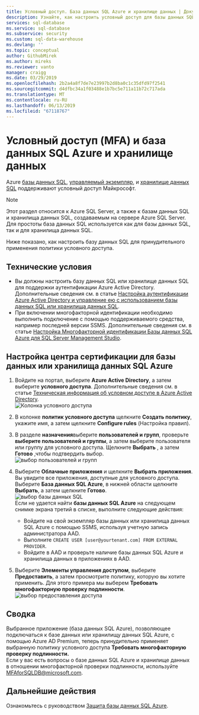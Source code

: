```yaml
---
title: Условный доступ. База данных SQL Azure и хранилище данных | Документация Майкрософт
description: Узнайте, как настроить условный доступ для базы данных SQL Azure и хранилища данных.
services: sql-database
ms.service: sql-database
ms.subservice: security
ms.custom: sql-data-warehouse
ms.devlang: ''
ms.topic: conceptual
author: GithubMirek
ms.author: mireks
ms.reviewer: vanto
manager: craigg
ms.date: 03/29/2019
ms.openlocfilehash: 2b2a4a8f7de7e23997b2d8ba0c1c35dfd97f2541
ms.sourcegitcommit: d4dfbc34a1f03488e1b7bc5e711a11b72c717ada
ms.translationtype: MT
ms.contentlocale: ru-RU
ms.lasthandoff: 06/13/2019
ms.locfileid: "67118767"
---
```

# <a name="conditional-access-mfa-with-azure-sql-database-and-data-warehouse"></a>Условный доступ (MFA) и база данных SQL Azure и хранилище данных  

Azure [базы данных SQL](sql-database-technical-overview.md), [управляемый экземпляр](sql-database-managed-instance.md), и [хранилище данных SQL](../sql-data-warehouse/sql-data-warehouse-overview-what-is.md) поддерживают условный доступ Майкрософт. 

> [!NOTE]
> Этот раздел относится к Azure SQL Server, а также к базам данных SQL и хранилища данных SQL, создаваемым на сервере Azure SQL Server. Для простоты база данных SQL используется как для базы данных SQL, так и для хранилища данных SQL.

Ниже показано, как настроить базу данных SQL для принудительного применения политики условного доступа.  

## <a name="prerequisites"></a>Технические условия  
- Вы должны настроить базу данных SQL или хранилище данных SQL для поддержки аутентификации Azure Active Directory. Дополнительные сведения см. в статье [Настройка аутентификации Azure Active Directory и управление ею с использованием базы данных SQL или хранилища данных SQL](sql-database-aad-authentication-configure.md).  
- При включении многофакторной идентификации необходимо выполнить подключение с помощью поддерживаемого средства, например последней версии SSMS. Дополнительные сведения см. в статье [Настройка Многофакторной идентификации Базы данных SQL Azure для SQL Server Management Studio](sql-database-ssms-mfa-authentication-configure.md).  

## <a name="configure-ca-for-azure-sql-dbdw"></a>Настройка центра сертификации для базы данных или хранилища данных SQL Azure  
1. Войдите на портал, выберите **Azure Active Directory**, а затем выберите **условного доступа**. Дополнительные сведения см. в статье [Техническая информация об условном доступе в Azure Active Directory](https://docs.microsoft.com/azure/active-directory/active-directory-conditional-access-technical-reference).  
   ![Колонка условного доступа](./media/sql-database-conditional-access/conditional-access-blade.png) 
     
2. В колонке **политик условного доступа** щелкните **Создать политику**, укажите имя, а затем щелкните **Configure rules** (Настройка правил).  
3. В разделе **назначения**выберите **пользователей и групп**, проверьте **выберите пользователей и группы**, а затем выберите пользователя или группу для условного доступа. Щелкните **Выбрать** , а затем **Готово** ,чтобы подтвердить выбор.  
   ![выбор пользователей и групп](./media/sql-database-conditional-access/select-users-and-groups.png)  

4. Выберите **Облачные приложения** и щелкните **Выбрать приложения**. Вы увидите все приложения, доступные для условного доступа. Выберите **База данных SQL Azure**, в нижней области щелкните **Выбрать**, а затем щелкните **Готово**.  
   ![выбор базы данных SQL](./media/sql-database-conditional-access/select-sql-database.png)  
   Если не удается найти **базы данных SQL Azure** на следующем снимке экрана третий в списке, выполните следующие действия:   
   - Войдите на свой экземпляр базы данных или хранилища данных SQL Azure с помощью SSMS, используя учетную запись администратора AAD.  
   - Выполните `CREATE USER [user@yourtenant.com] FROM EXTERNAL PROVIDER`.  
   - Войдите в AAD и проверьте наличие базы данных SQL Azure и хранилища данных в приложениях в AAD.  

5. Выберите **Элементы управления доступом**, выберите **Предоставить**, а затем просмотрите политику, которую вы хотите применить. Для этого примера мы выберем **Требовать многофакторную проверку подлинности**.  
   ![выбор предоставления доступа](./media/sql-database-conditional-access/grant-access.png)  

## <a name="summary"></a>Сводка  
Выбранное приложение (база данных SQL Azure), позволяющее подключаться к базе данных или хранилищу данных SQL Azure, с помощью Azure AD Premium, теперь принудительно применяет выбранную политику условного доступа **Требовать многофакторную проверку подлинности.**  
Если у вас есть вопросы о базе данных SQL Azure и хранилище данных в отношении многофакторной проверки подлинности, используйте MFAforSQLDB@microsoft.com.  

## <a name="next-steps"></a>Дальнейшие действия  

Ознакомьтесь с руководством [Защита базы данных SQL Azure](sql-database-security-tutorial.md).
